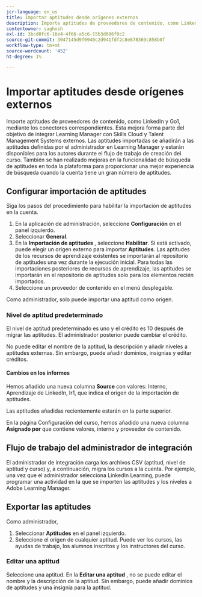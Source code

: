 ```yaml
---
jcr-language: en_us
title: Importar aptitudes desde orígenes externos
description: Importe aptitudes de proveedores de contenido, como LinkedIn y Go1, mediante los conectores correspondientes.  Las aptitudes importadas se añadirán a las aptitudes definidas por el administrador en Learning Manager y estarán disponibles para los autores durante el flujo de trabajo de creación del curso.
contentowner: saghosh
exl-id: 3bcd8fc6-16e4-4f66-a5c6-15b3d606f0c2
source-git-commit: 3047145d9f6940c2d941fdf2c8e878369c858b0f
workflow-type: tm+mt
source-wordcount: '452'
ht-degree: 1%

---
```


# Importar aptitudes desde orígenes externos

Importe aptitudes de proveedores de contenido, como LinkedIn y Go1, mediante los conectores correspondientes. Esta mejora forma parte del objetivo de integrar Learning Manager con Skills Cloud y Talent Management Systems externos. Las aptitudes importadas se añadirán a las aptitudes definidas por el administrador en Learning Manager y estarán disponibles para los autores durante el flujo de trabajo de creación del curso. También se han realizado mejoras en la funcionalidad de búsqueda de aptitudes en toda la plataforma para proporcionar una mejor experiencia de búsqueda cuando la cuenta tiene un gran número de aptitudes.

## Configurar importación de aptitudes

Siga los pasos del procedimiento para habilitar la importación de aptitudes en la cuenta.

1. En la aplicación de administración, seleccione **Configuración** en el panel izquierdo.
1. Seleccionar **General**.
1. En la **Importación de aptitudes** , seleccione **Habilitar**. Si está activado, puede elegir un origen externo para importar **Aptitudes**. Las aptitudes de los recursos de aprendizaje existentes se importarán al repositorio de aptitudes una vez durante la ejecución inicial. Para todas las importaciones posteriores de recursos de aprendizaje, las aptitudes se importarán en el repositorio de aptitudes solo para los elementos recién importados.
1. Seleccione un proveedor de contenido en el menú desplegable.

Como administrador, solo puede importar una aptitud como origen.

### Nivel de aptitud predeterminado

El nivel de aptitud predeterminado es uno y el crédito es 10 después de migrar las aptitudes. El administrador posterior puede cambiar el crédito.

No puede editar el nombre de la aptitud, la descripción y añadir niveles a aptitudes externas. Sin embargo, puede añadir dominios, insignias y editar créditos.

#### Cambios en los informes

Hemos añadido una nueva columna **Source** con valores: Interno, Aprendizaje de LinkedIn, Ir1, que indica el origen de la importación de aptitudes.

Las aptitudes añadidas recientemente estarán en la parte superior.

En la página Configuración del curso, hemos añadido una nueva columna **Asignado por** que contiene valores, interno y proveedor de contenido.


## Flujo de trabajo del administrador de integración

El administrador de integración carga los archivos CSV (aptitud, nivel de aptitud y curso) y, a continuación, migra los cursos a la cuenta. Por ejemplo, una vez que el administrador selecciona LinkedIn Learning, puede programar una actividad en la que se importen las aptitudes y los niveles a Adobe Learning Manager.

## Exportar las aptitudes

Como administrador,

1. Seleccionar **Aptitudes** en el panel izquierdo.
1. Seleccione el origen de cualquier aptitud. Puede ver los cursos, las ayudas de trabajo, los alumnos inscritos y los instructores del curso.

### Editar una aptitud

Seleccione una aptitud. En la **Editar una aptitud** , no se puede editar el nombre y la descripción de la aptitud. Sin embargo, puede añadir dominios de aptitudes y una insignia para la aptitud.
